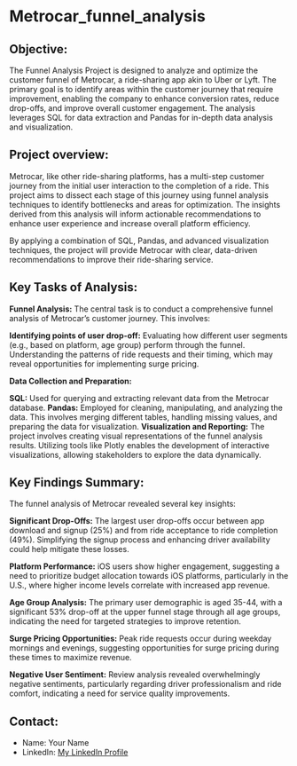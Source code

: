 # Metrocar_funnel_analysis

## Objective:

The Funnel Analysis Project is designed to analyze and optimize the customer funnel of Metrocar, a ride-sharing app akin to Uber or Lyft. The primary goal is to identify areas within the customer journey that require improvement, enabling the company to enhance conversion rates, reduce drop-offs, and improve overall customer engagement. The analysis leverages SQL for data extraction and Pandas for in-depth data analysis and visualization.

## Project overview:

Metrocar, like other ride-sharing platforms, has a multi-step customer journey from the initial user interaction to the completion of a ride. This project aims to dissect each stage of this journey using funnel analysis techniques to identify bottlenecks and areas for optimization. The insights derived from this analysis will inform actionable recommendations to enhance user experience and increase overall platform efficiency.

By applying a combination of SQL, Pandas, and advanced visualization techniques, the project will provide Metrocar with clear, data-driven recommendations to improve their ride-sharing service.

## Key Tasks of Analysis:

**Funnel Analysis:** The central task is to conduct a comprehensive funnel analysis of Metrocar’s customer journey. This involves:

**Identifying points of user drop-off:** Evaluating how different user segments (e.g., based on platform, age group) perform through the funnel. Understanding the patterns of ride requests and their timing, which may reveal opportunities for implementing surge pricing.

**Data Collection and Preparation:**

**SQL:** Used for querying and extracting relevant data from the Metrocar database. **Pandas:** Employed for cleaning, manipulating, and analyzing the data. This involves merging different tables, handling missing values, and preparing the data for visualization. **Visualization and Reporting:** The project involves creating visual representations of the funnel analysis results. Utilizing tools like Plotly enables the development of interactive visualizations, allowing stakeholders to explore the data dynamically.

## Key Findings Summary:

The funnel analysis of Metrocar revealed several key insights:

**Significant Drop-Offs:** The largest user drop-offs occur between app download and signup (25%) and from ride acceptance to ride completion (49%). Simplifying the signup process and enhancing driver availability could help mitigate these losses.

**Platform Performance:** iOS users show higher engagement, suggesting a need to prioritize budget allocation towards iOS platforms, particularly in the U.S., where higher income levels correlate with increased app revenue.

**Age Group Analysis:** The primary user demographic is aged 35-44, with a significant 53% drop-off at the upper funnel stage through all age groups, indicating the need for targeted strategies to improve retention.

**Surge Pricing Opportunities:** Peak ride requests occur during weekday mornings and evenings, suggesting opportunities for surge pricing during these times to maximize revenue.

**Negative User Sentiment:** Review analysis revealed overwhelmingly negative sentiments, particularly regarding driver professionalism and ride comfort, indicating a need for service quality improvements.

## Contact:

- Name: Your Name
- LinkedIn: [My LinkedIn Profile](<https://www.linkedin.com/in/nidhishah01>)


